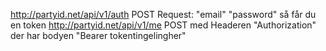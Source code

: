 http://partyid.net/api/v1/auth POST Request: "email" "password" så får du en token
http://partyid.net/api/v1/me POST med Headeren  "Authorization" der har bodyen "Bearer tokentingelingher"
